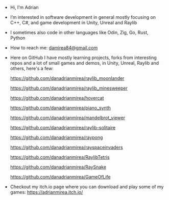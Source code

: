 - Hi, I’m Adrian
- I’m interested in software development in general mostly focusing on C++, C#, and game development in Unity, Unreal and Raylib
- I sometimes also code in other languages like Odin, Zig, Go, Rust, Python
- How to reach me: damirea84@gmail.com
- Here on GitHub I have mostly learning projects, forks from interesting repos and a lot of small games and demos, in Unity, Unreal, Raylib and others, here's a few:

  https://github.com/danadrianmirea/raylib_moonlander
  
  https://github.com/danadrianmirea/raylib_minesweeper

  https://github.com/danadrianmirea/hovercat

  https://github.com/danadrianmirea/piano_synth  

  https://github.com/danadrianmirea/mandelbrot_viewer
  
  https://github.com/danadrianmirea/raylib-solitaire
  
  https://github.com/danadrianmirea/raypong
  
  https://github.com/danadrianmirea/rayspaceinvaders
  
  https://github.com/danadrianmirea/RaylibTetris
  
  https://github.com/danadrianmirea/RaySnake

  https://github.com/danadrianmirea/GameOfLife

- Checkout my itch.io page where you can download and play some of my games: https://adrianmirea.itch.io/

  

